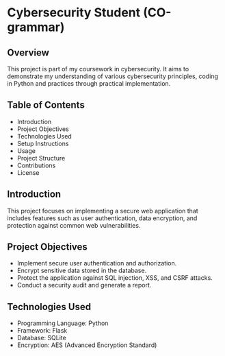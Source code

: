 # Cybersecurity Student (CO-grammar)

## Overview
This project is part of my coursework in cybersecurity. It aims to demonstrate my understanding of various cybersecurity principles, coding in Python and practices through practical implementation.

## Table of Contents
- Introduction
- Project Objectives
- Technologies Used
- Setup Instructions
- Usage
- Project Structure
- Contributions
- License

## Introduction
This project focuses on implementing a secure web application that includes features such as user authentication, data encryption, and protection against common web vulnerabilities.

## Project Objectives
- Implement secure user authentication and authorization.
- Encrypt sensitive data stored in the database.
- Protect the application against SQL injection, XSS, and CSRF attacks.
- Conduct a security audit and generate a report.

## Technologies Used
- Programming Language: Python
- Framework: Flask
- Database: SQLite
- Encryption: AES (Advanced Encryption Standard)





